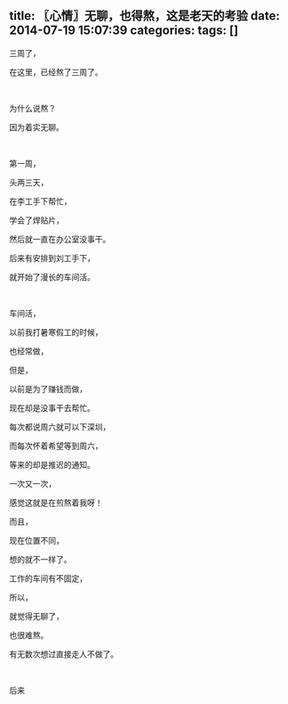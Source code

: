 title: 〖心情〗无聊，也得熬，这是老天的考验
date: 2014-07-19 15:07:39
categories: 
tags: []
---
三周了，

在这里，已经熬了三周了。

&nbsp;

为什么说熬？<!--more-->

因为着实无聊。

&nbsp;

第一周，

头两三天，

在李工手下帮忙，

学会了焊贴片，

然后就一直在办公室没事干。

后来有安排到刘工手下，

就开始了漫长的车间活。

&nbsp;

车间活，

以前我打暑寒假工的时候，

也经常做，

但是，

以前是为了赚钱而做，

现在却是没事干去帮忙。

每次都说周六就可以下深圳，

而每次怀着希望等到周六，

等来的却是推迟的通知。

一次又一次，

感觉这就是在煎熬着我呀！

而且，

现在位置不同，

想的就不一样了。

工作的车间有不固定，

所以，

就觉得无聊了，

也很难熬。

有无数次想过直接走人不做了。

&nbsp;

后来

&nbsp;

&nbsp;

&nbsp;

&nbsp;